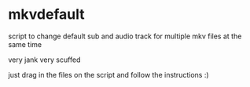 # mkvdefault

script to change default sub and audio track for multiple mkv files at the same time

very jank very scuffed 

just drag in the files on the script and follow the instructions :)
